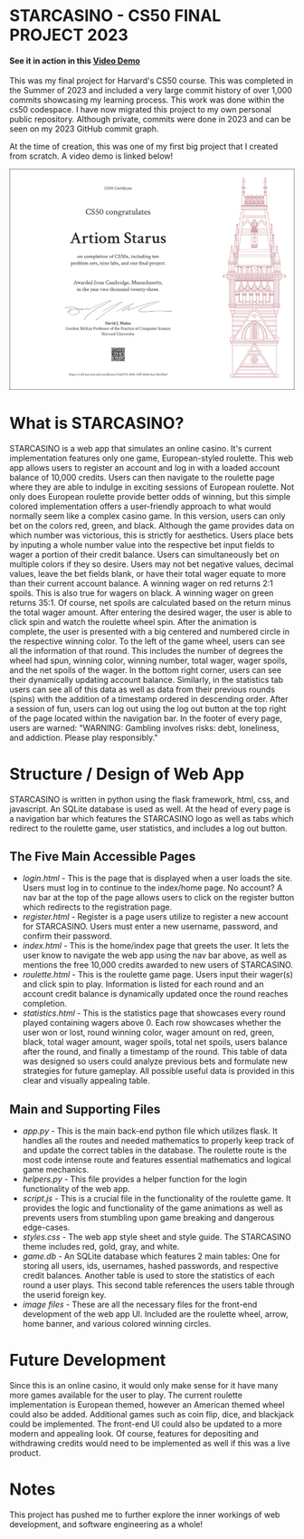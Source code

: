 # STARCASINO - CS50 FINAL PROJECT 2023

#### See it in action in this [Video Demo](https://www.youtube.com/watch?v=i77VHynfw1E)

This was my final project for Harvard's CS50 course. This was completed in the Summer of 2023 and included a very large commit history of over 1,000 commits showcasing my learning process. This work was done within the cs50 codespace. I have now migrated this project to my own personal public repository. Although private, commits were done in 2023 and can be seen on my 2023 GitHub commit graph. 

At the time of creation, this was one of my first big project that I created from scratch. A video demo is linked below!

![CS50 CERTIFICATE](/CS50x.png)


# What is STARCASINO?
STARCASINO is a web app that simulates an online casino. It's current implementation features only one game, European-styled roulette. This web app allows users to register an account and log in with a loaded account balance of 10,000 credits. Users can then navigate to the roulette page where they are able to indulge in exciting sessions of European roulette. Not only does European roulette provide better odds of winning, but this simple colored implementation offers a user-friendly approach to what would normally seem like a complex casino game. In this version, users can only bet on the colors red, green, and black. Although the game provides data on which number was victorious, this is strictly for aesthetics. Users place bets by inputing a whole number value into the respective bet input fields to wager a portion of their credit balance. Users can simultaneously bet on multiple colors if they so desire. Users may not bet negative values, decimal values, leave the bet fields blank, or have their total wager equate to more than their current account balance. A winning wager on red returns 2:1 spoils. This is also true for wagers on black. A winning wager on green returns 35:1. Of course, net spoils are calculated based on the return minus the total wager amount. After entering the desired wager, the user is able to click spin and watch the roulette wheel spin. After the animation is complete, the user is presented with a big centered and numbered circle in the respective winning color. To the left of the game wheel, users can see all the information of that round. This includes the number of degrees the wheel had spun, winning color, winning number, total wager, wager spoils, and the net spoils of the wager. In the bottom right corner, users can see their dynamically updating account balance. Similarly, in the statistics tab users can see all of this data as well as data from their previous rounds (spins) with the addition of a timestamp ordered in descending order. After a session of fun, users can log out using the log out button at the top right of the page located within the navigation bar. In the footer of every page, users are warned: "WARNING: Gambling involves risks: debt, loneliness, and addiction. Please play responsibly."

# Structure / Design of Web App
STARCASINO is written in python using the flask framework, html, css, and javascript. An SQLite database is used as well. At the head of every page is a navigation bar which features the STARCASINO logo as well as tabs which redirect to the roulette game, user statistics, and includes a log out button.

## The Five Main Accessible Pages

* *login.html* - This is the page that is displayed when a user loads the site. Users must log in to continue to the index/home page. No account? A nav bar at the top of the page allows users to click on the register button which redirects to the registration page.
* *register.html* - Register is a page users utilize to register a new account for STARCASINO. Users must enter a new username, password, and confirm their password.
* *index.html* - This is the home/index page that greets the user. It lets the user know to navigate the web app using the nav bar above, as well as mentions the free 10,000 credits awarded to new users of STARCASINO.
* *roulette.html* - This is the roulette game page. Users input their wager(s) and click spin to play. Information is listed for each round and an account credit balance is dynamically updated once the round reaches completion.
* *statistics.html* - This is the statistics page that showcases every round played containing wagers above 0. Each row showcases whether the user won or lost, round winning color, wager amount on red, green, black, total wager amount, wager spoils, total net spoils, users balance after the round, and finally a timestamp of the round. This table of data was designed so users could analyze previous bets and formulate new strategies for future gameplay. All possible useful data is provided in this clear and visually appealing table.

## Main and Supporting Files

* *app.py* - This is the main back-end python file which utilizes flask. It handles all the routes and needed mathematics to properly keep track of and update the correct tables in the database. The roulette route is the most code intense route and features essential mathematics and logical game mechanics.
* *helpers.py* - This file provides a helper function for the login functionality of the web app.
* *script.js* - This is a crucial file in the functionality of the roulette game. It provides the logic and functionality of the game animations as well as prevents users from stumbling upon game breaking and dangerous edge-cases.
* *styles.css* - The web app style sheet and style guide. The STARCASINO theme includes red, gold, gray, and white.
* *game.db* - An SQLite database which features 2 main tables: One for storing all users, ids, usernames, hashed passwords, and respective credit balances. Another table is used to store the statistics of each round a user plays. This second table references the users table through the userid foreign key.
* *image files* - These are all the necessary files for the front-end development of the web app UI. Included are the roulette wheel, arrow, home banner, and various colored winning circles.

# Future Development
Since this is an online casino, it would only make sense for it have many more games available for the user to play. The current roulette implementation is European themed, however an American themed wheel could also be added. Additional games such as coin flip, dice, and blackjack could be implemented. The front-end UI could also be updated to a more modern and appealing look. Of course, features for depositing and withdrawing credits would need to be implemented as well if this was a live product.

# Notes
This project has pushed me to further explore the inner workings of web development, and software engineering as a whole!